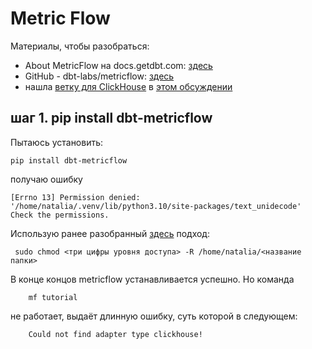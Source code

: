 # Metric Flow

Материалы, чтобы разобраться:
- About MetricFlow на docs.getdbt.com: [здесь](https://docs.getdbt.com/docs/build/about-metricflow)
- GitHub - dbt-labs/metricflow: [здесь](https://github.com/dbt-labs/metricflow)
- нашла [ветку для ClickHouse](https://github.com/kolatr-dev/metricflow/tree/feature/support-clickhouse) в [этом обсуждении](https://discourse.getdbt.com/t/metricflow-with-clickhouse-adapter/12857)

## шаг 1. pip install dbt-metricflow

Пытаюсь установить:

    pip install dbt-metricflow
  
получаю ошибку 

    [Errno 13] Permission denied: '/home/natalia/.venv/lib/python3.10/site-packages/text_unidecode'
    Check the permissions.

Использую ранее разобранный [здесь](https://github.com/Malakhova-Natalya/Snippets/blob/main/dbt/start_dbt_project_from_github/README.md) подход:

     sudo chmod <три цифры уровня доступа> -R /home/natalia/<название папки>

В конце концов metricflow устанавливается успешно. Но команда

        mf tutorial

не работает, выдаёт длинную ошибку, суть которой в следующем:

        Could not find adapter type clickhouse!

